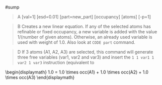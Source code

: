#sump

>A [val=1] [esd=0.01] [part=new_part] [occupancy] [atoms] [-p=1]

>B Creates a new linear equation. If any of the selected atoms has refinable or fixed occupancy, a new variable is added with the value 1/(number of given atoms). Otherwise, an already used variable is used with weight of 1.0. Also look at `CODE part` command.

>D If 3 atoms (A1, A2, A3) are selected, this command will generate three free variables (var1, var2 and var3) and insert the `1 1 var1 1 var2 1 var3` instruction (equivalent to

\begin{displaymath}
1.0 = 1.0 \times occ(A1) + 1.0 \times occ(A2) + 1.0 \times occ(A3)
\end{displaymath}
